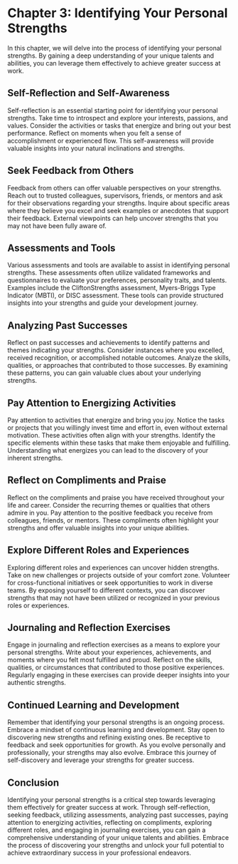 Chapter 3: Identifying Your Personal Strengths
==============================================

In this chapter, we will delve into the process of identifying your personal strengths. By gaining a deep understanding of your unique talents and abilities, you can leverage them effectively to achieve greater success at work.

Self-Reflection and Self-Awareness
----------------------------------

Self-reflection is an essential starting point for identifying your personal strengths. Take time to introspect and explore your interests, passions, and values. Consider the activities or tasks that energize and bring out your best performance. Reflect on moments when you felt a sense of accomplishment or experienced flow. This self-awareness will provide valuable insights into your natural inclinations and strengths.

Seek Feedback from Others
-------------------------

Feedback from others can offer valuable perspectives on your strengths. Reach out to trusted colleagues, supervisors, friends, or mentors and ask for their observations regarding your strengths. Inquire about specific areas where they believe you excel and seek examples or anecdotes that support their feedback. External viewpoints can help uncover strengths that you may not have been fully aware of.

Assessments and Tools
---------------------

Various assessments and tools are available to assist in identifying personal strengths. These assessments often utilize validated frameworks and questionnaires to evaluate your preferences, personality traits, and talents. Examples include the CliftonStrengths assessment, Myers-Briggs Type Indicator (MBTI), or DISC assessment. These tools can provide structured insights into your strengths and guide your development journey.

Analyzing Past Successes
------------------------

Reflect on past successes and achievements to identify patterns and themes indicating your strengths. Consider instances where you excelled, received recognition, or accomplished notable outcomes. Analyze the skills, qualities, or approaches that contributed to those successes. By examining these patterns, you can gain valuable clues about your underlying strengths.

Pay Attention to Energizing Activities
--------------------------------------

Pay attention to activities that energize and bring you joy. Notice the tasks or projects that you willingly invest time and effort in, even without external motivation. These activities often align with your strengths. Identify the specific elements within these tasks that make them enjoyable and fulfilling. Understanding what energizes you can lead to the discovery of your inherent strengths.

Reflect on Compliments and Praise
---------------------------------

Reflect on the compliments and praise you have received throughout your life and career. Consider the recurring themes or qualities that others admire in you. Pay attention to the positive feedback you receive from colleagues, friends, or mentors. These compliments often highlight your strengths and offer valuable insights into your unique abilities.

Explore Different Roles and Experiences
---------------------------------------

Exploring different roles and experiences can uncover hidden strengths. Take on new challenges or projects outside of your comfort zone. Volunteer for cross-functional initiatives or seek opportunities to work in diverse teams. By exposing yourself to different contexts, you can discover strengths that may not have been utilized or recognized in your previous roles or experiences.

Journaling and Reflection Exercises
-----------------------------------

Engage in journaling and reflection exercises as a means to explore your personal strengths. Write about your experiences, achievements, and moments where you felt most fulfilled and proud. Reflect on the skills, qualities, or circumstances that contributed to those positive experiences. Regularly engaging in these exercises can provide deeper insights into your authentic strengths.

Continued Learning and Development
----------------------------------

Remember that identifying your personal strengths is an ongoing process. Embrace a mindset of continuous learning and development. Stay open to discovering new strengths and refining existing ones. Be receptive to feedback and seek opportunities for growth. As you evolve personally and professionally, your strengths may also evolve. Embrace this journey of self-discovery and leverage your strengths for greater success.

Conclusion
----------

Identifying your personal strengths is a critical step towards leveraging them effectively for greater success at work. Through self-reflection, seeking feedback, utilizing assessments, analyzing past successes, paying attention to energizing activities, reflecting on compliments, exploring different roles, and engaging in journaling exercises, you can gain a comprehensive understanding of your unique talents and abilities. Embrace the process of discovering your strengths and unlock your full potential to achieve extraordinary success in your professional endeavors.
